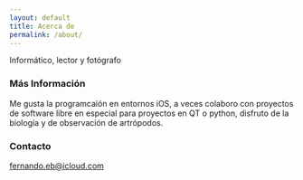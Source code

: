 ```yaml
---
layout: default
title: Acerca de
permalink: /about/
---
```


Informático, lector y fotógrafo

### Más Información

Me gusta la programcaión en entornos iOS, a veces colaboro con proyectos de software libre en especial para proyectos en QT o python, disfruto de la biología y de observación de artrópodos.

### Contacto

[fernando.eb@icloud.com](mailto:fernando.eb@icloud.com)
